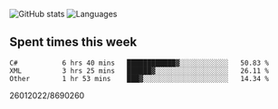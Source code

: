 ![GitHub stats](https://github-readme-stats.vercel.app/api?username=emipa606&theme=github_dark&show_icons=true) 
![Languages](https://github-readme-stats.vercel.app/api/top-langs/?username=emipa606&theme=github_dark&layout=compact)

## Spent times this week
<!--START_SECTION:waka-->

```text
C#           6 hrs 40 mins   ████████████▓░░░░░░░░░░░░   50.83 %
XML          3 hrs 25 mins   ██████▓░░░░░░░░░░░░░░░░░░   26.11 %
Other        1 hr 53 mins    ███▓░░░░░░░░░░░░░░░░░░░░░   14.34 %
```

<!--END_SECTION:waka-->


26012022/8690260
